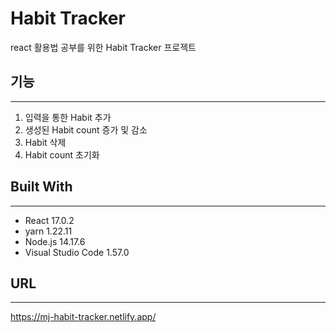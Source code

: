 # Habit Tracker 
react 활용법 공부를 위한 Habit Tracker 프로젝트 

## 기능

---

1. 입력을 통한 Habit 추가
2. 생성된 Habit count 증가 및 감소
3. Habit 삭제
4. Habit count 초기화


## Built With
---
- React 17.0.2
- yarn 1.22.11
- Node.js 14.17.6
- Visual Studio Code 1.57.0

## URL 
---
https://mj-habit-tracker.netlify.app/
